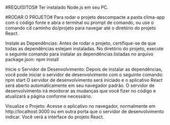 #REQUISITOS#
Ter instalado Node.js em seu PC.

#RODAR O PROJETO#
Para rodar o projeto descompacte a pasta clima-app com o código fonte e abra o terminal ou prompt de comando, ou use o comando cd caminho do/projeto para navegar até o diretório do projeto React.

Instale as Dependências:
Antes de rodar o projeto, certifique-se de que todas as dependências estejam instaladas. No diretório do projeto, execute o seguinte comando para instalar as dependências listadas no arquivo package.json: npm install

Inicie o Servidor de Desenvolvimento:
Depois de instalar as dependências, você pode iniciar o servidor de desenvolvimento com o seguinte comando: npm start
O servidor de desenvolvimento será iniciado e o aplicativo React será aberto automaticamente em seu navegador padrão. O servidor de desenvolvimento irá monitorar as mudanças que você fizer no código e atualizará a página conforme necessário.

Visualize o Projeto:
Acesse o aplicativo no navegador, normalmente em http://localhost:3000 ou em outra porta que o servidor de desenvolvimento indicar. Você verá a interface do projeto React.




